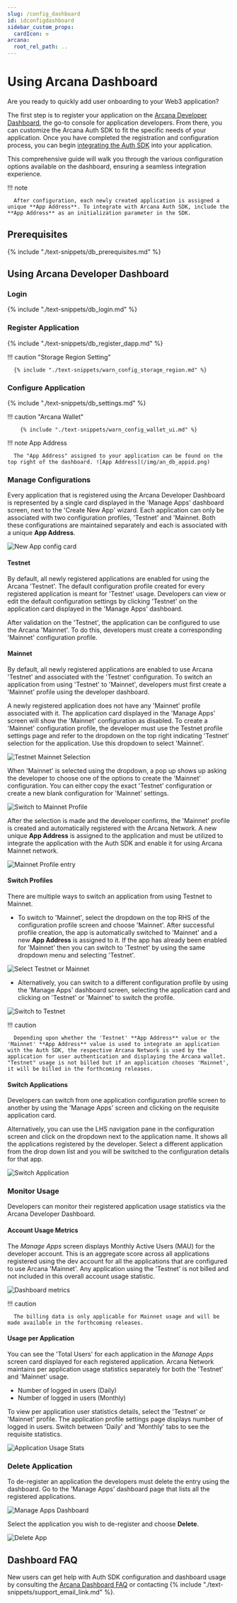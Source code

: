 ```yaml
---
slug: /config_dashboard
id: idconfigdashboard
sidebar_custom_props:
  cardIcon: ⚒️
arcana:
  root_rel_path: ..
---
```


# Using Arcana Dashboard

Are you ready to quickly add user onboarding to your Web3 application? 

The first step is to register your application on the [Arcana Developer Dashboard]({{page.meta.arcana.root_rel_path}}/concepts/dashboard.md), the go-to console for application developers. From there, you can customize the Arcana Auth SDK to fit the specific needs of your application. Once you have completed the registration and configuration process, you can begin [integrating the Auth SDK]({{page.meta.arcana.root_rel_path}}/howto/integrate_auth/index.md) into your application. 

This comprehensive guide will walk you through the various configuration options available on the dashboard, ensuring a seamless integration experience.

!!! note

      After configuration, each newly created application is assigned a unique **App Address**. To integrate with Arcana Auth SDK, include the **App Address** as an initialization parameter in the SDK.

## Prerequisites

{% include "./text-snippets/db_prerequisites.md" %}

## Using Arcana Developer Dashboard

### Login

{% include "./text-snippets/db_login.md" %}

### Register Application

{% include "./text-snippets/db_register_dapp.md" %}

!!! caution "Storage Region Setting"

      {% include "./text-snippets/warn_config_storage_region.md" %}

### Configure Application

{% include "./text-snippets/db_settings.md" %}

!!! caution "Arcana Wallet"

        {% include "./text-snippets/warn_config_wallet_ui.md" %}

!!! note App Address

      The "App Address" assigned to your application can be found on the top right of the dashboard. ![App Address](/img/an_db_appid.png)

### Manage Configurations

Every application that is registered using the Arcana Developer Dashboard is represented by a single card displayed in the 'Manage Apps' dashboard screen, next to the 'Create New App' wizard. Each application can only be associated with two configuration profiles, 'Testnet' and 'Mainnet. Both these configurations are maintained separately and each is associated with a unique **App Address**. 

![New App config card](/img/an_db_new_app_card.png)

#### Testnet

By default, all newly registered applications are enabled for using the Arcana 'Testnet'. The default configuration profile created for every registered application is meant for 'Testnet' usage. Developers can view or edit the default configuration settings by clicking 'Testnet' on the application card displayed in the 'Manage Apps' dashboard.

After validation on the 'Testnet', the application can be configured to use the Arcana 'Mainnet'. To do this, developers must create a corresponding 'Mainnet' configuration profile. 

#### Mainnet

By default, all newly registered applications are enabled to use Arcana 'Testnet' and associated with the 'Testnet' configuration. To switch an application from using 'Testnet' to 'Mainnet', developers must first create a 'Mainnet' profile using the developer dashboard. 

A newly registered application does not have any 'Mainnet' profile associated with it. The application card displayed in the 'Manage Apps' screen will show the 'Mainnet' configuration as disabled. To create a 'Mainnet' configuration profile, the developer must use the Testnet profile settings page and refer to the dropdown on the top right indicating 'Testnet' selection for the application. Use this dropdown to select 'Mainnet'.

![Testnet Mainnet Selection](/img/an_db_testnet_mainnet_select.png)

When 'Mainnet' is selected using the dropdown, a pop up shows up asking the developer to choose one of the options to create the 'Mainnet' configuration. You can either copy the exact 'Testnet' configuration or create a new blank configuration for 'Mainnet' settings. 

![Switch to Mainnet Profile](/img/an_db_new_mainnet_config_creation.png)

After the selection is made and the developer confirms, the 'Mainnet' profile is created and automatically registered with the Arcana Network. A new unique **App Address** is assigned to the application and must be utilized to integrate the application with the Auth SDK and enable it for using Arcana Mainnet network. 

![Mainnet Profile entry](/img/an_db_mainnet_profile.png)

#### Switch Profiles

There are multiple ways to switch an application from using Testnet to Mainnet. 

* To switch to 'Mainnet', select the dropdown on the top RHS of the configuration profile screen and choose 'Mainnet'. After successful profile creation, the app is automatically switched to 'Mainnet' and a new **App Address** is assigned to it. If the app has already been enabled for 'Mainnet' then you can switch to 'Testnet' by using the same dropdown menu and selecting 'Testnet'.  

![Select Testnet or Mainnet](/img/an_db_testnet_mainnet_select.png)  

* Alternatively, you can switch to a different configuration profile by using the 'Manage Apps' dashboard screen, selecting the application card and clicking on 'Testnet' or 'Mainnet' to switch the profile. 

![Switch to Testnet](/img/an_db_all_app_card.png)

!!! caution

      Depending upon whether the 'Testnet' **App Address** value or the 'Mainnet' **App Address** value is used to integrate an application with the Auth SDK, the respective Arcana Network is used by the application for user authentication and displaying the Arcana wallet. "Testnet" usage is not billed but if an application chooses 'Mainnet', it will be billed in the forthcoming releases.

#### Switch Applications

Developers can switch from one application configuration profile screen to another by using the 'Manage Apps' screen and clicking on the requisite application card. 

Alternatively, you can use the LHS navigation pane in the configuration screen and click on the dropdown next to the application name. It shows all the applications registered by the developer. Select a different application from the drop down list and you will be switched to the configuration details for that app. 

![Switch Application](/img/an_db_switch_application.png)

<!--

If the application entry in the drop down list is associated with 'Mainnet' settings, then by default the 'Mainnet' configuration screen for that application will be displayed. 

-->

### Monitor Usage

Developers can monitor their registered application usage statistics via the Arcana Developer Dashboard. 

#### Account Usage Metrics

The *Manage Apps* screen displays Monthly Active Users (MAU) for the developer account. This is an aggregate score across all applications registered using the dev account for all the applications that are configured to use Arcana 'Mainnet'. Any application using the 'Testnet' is not billed and not included in this overall account usage statistic.

![Dashboard metrics](/img/an_db_metrics.png)

!!! caution

      The billing data is only applicable for Mainnet usage and will be made available in the forthcoming releases.

#### Usage per Application

You can see the 'Total Users' for each application in the *Manage Apps* screen card displayed for each registered application. Arcana Network maintains per application usage statistics separately for both the 'Testnet' and 'Mainnet' usage. 

* Number of logged in users (Daily)
* Number of logged in users (Monthly)

To view per application user statistics details, select the 'Testnet' or 'Mainnet' profile. The application profile settings page displays number of logged in users. Switch between 'Daily' and 'Monthly' tabs to see the requisite statistics.

![Application Usage Stats](/img/an_db_app_usage_metrics.png)

### Delete Application

To de-register an application the developers must delete the entry using the dashboard. Go to the 'Manage Apps' dashboard page that lists all the registered applications.  

![Manage Apps Dashboard](/img/an_db_manage_apps.png)

Select the application you wish to de-register and choose **Delete**.

![Delete App](/img/an_db_delete_app.png)

## Dashboard FAQ

New users can get help with Auth SDK configuration and dashboard usage by consulting the [Arcana Dashboard FAQ]({{page.meta.arcana.root_rel_path}}/faq/faq_db.md) or contacting {% include "./text-snippets/support_email_link.md" %}.
